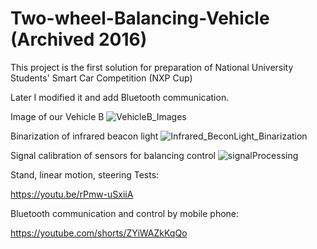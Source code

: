 # Two-wheel-Balancing-Vehicle (Archived 2016)
This project is the first solution for preparation of National University Students' Smart Car Competition (NXP Cup)

Later I modified it and add Bluetooth communication.

Image of our Vehicle B
![VehicleB_Images](https://user-images.githubusercontent.com/89890055/212486730-470e9855-3a70-4229-8cc4-7a6fa92cb426.JPG)

Binarization of infrared beacon light
![Infrared_BeconLight_Binarization](https://user-images.githubusercontent.com/89890055/212486726-4edfd20b-b2e4-4e36-85f7-67a79aacd47f.jpg)

Signal calibration of sensors for balancing control
![signalProcessing](https://user-images.githubusercontent.com/89890055/212486764-3713bb77-7d34-4837-b1ca-58338e2468ff.jpg)

Stand, linear motion, steering Tests:

https://youtu.be/rPmw-uSxiiA

Bluetooth communication and control by mobile phone:

https://youtube.com/shorts/ZYiWAZkKqQo
